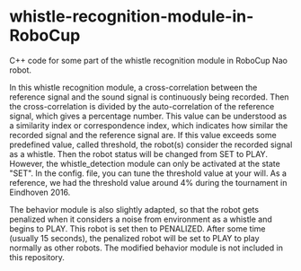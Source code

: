# whistle-recognition-module-in-RoboCup
C++ code for some part of the whistle recognition module in RoboCup Nao robot.

In this whistle recognition module, a cross-correlation between the reference signal and the sound signal is continuously being recorded. Then the cross-correlation is divided by the auto-correlation of the reference signal, which gives a percentage number. This value can be understood as a similarity index or correspondence index, which indicates how similar the recorded signal and the reference signal are. If this value exceeds some predefined value, called threshold, the robot(s) consider the recorded signal as a whistle. Then the robot status will be changed from SET to PLAY. However, the whistle_detection module can only be activated at the state "SET". In the config. file, you can tune the threshold value at your will. As a reference, we had the threshold value around 4% during the tournament in Eindhoven 2016. 

The behavior module is also slightly adapted, so that the robot gets penalized when it considers a noise from environment as a whistle and begins to PLAY. This robot is set then to PENALIZED. After some time (usually 15 seconds), the penalized robot will be set to PLAY to play normally as other robots. The modified behavior module is not included in this repository.
